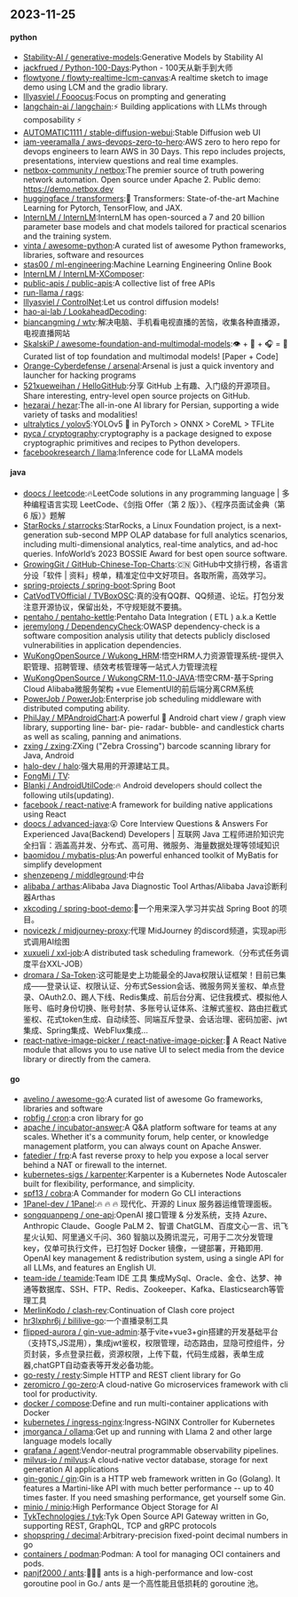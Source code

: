 ## 2023-11-25

#### python
* [Stability-AI / generative-models](https://github.com/Stability-AI/generative-models):Generative Models by Stability AI
* [jackfrued / Python-100-Days](https://github.com/jackfrued/Python-100-Days):Python - 100天从新手到大师
* [flowtyone / flowty-realtime-lcm-canvas](https://github.com/flowtyone/flowty-realtime-lcm-canvas):A realtime sketch to image demo using LCM and the gradio library.
* [lllyasviel / Fooocus](https://github.com/lllyasviel/Fooocus):Focus on prompting and generating
* [langchain-ai / langchain](https://github.com/langchain-ai/langchain):⚡ Building applications with LLMs through composability ⚡
* [AUTOMATIC1111 / stable-diffusion-webui](https://github.com/AUTOMATIC1111/stable-diffusion-webui):Stable Diffusion web UI
* [iam-veeramalla / aws-devops-zero-to-hero](https://github.com/iam-veeramalla/aws-devops-zero-to-hero):AWS zero to hero repo for devops engineers to learn AWS in 30 Days. This repo includes projects, presentations, interview questions and real time examples.
* [netbox-community / netbox](https://github.com/netbox-community/netbox):The premier source of truth powering network automation. Open source under Apache 2. Public demo: https://demo.netbox.dev
* [huggingface / transformers](https://github.com/huggingface/transformers):🤗 Transformers: State-of-the-art Machine Learning for Pytorch, TensorFlow, and JAX.
* [InternLM / InternLM](https://github.com/InternLM/InternLM):InternLM has open-sourced a 7 and 20 billion parameter base models and chat models tailored for practical scenarios and the training system.
* [vinta / awesome-python](https://github.com/vinta/awesome-python):A curated list of awesome Python frameworks, libraries, software and resources
* [stas00 / ml-engineering](https://github.com/stas00/ml-engineering):Machine Learning Engineering Online Book
* [InternLM / InternLM-XComposer](https://github.com/InternLM/InternLM-XComposer):
* [public-apis / public-apis](https://github.com/public-apis/public-apis):A collective list of free APIs
* [run-llama / rags](https://github.com/run-llama/rags):
* [lllyasviel / ControlNet](https://github.com/lllyasviel/ControlNet):Let us control diffusion models!
* [hao-ai-lab / LookaheadDecoding](https://github.com/hao-ai-lab/LookaheadDecoding):
* [biancangming / wtv](https://github.com/biancangming/wtv):解决电脑、手机看电视直播的苦恼，收集各种直播源，电视直播网站
* [SkalskiP / awesome-foundation-and-multimodal-models](https://github.com/SkalskiP/awesome-foundation-and-multimodal-models):👁️ + 💬 + 🎧 = 🤖 Curated list of top foundation and multimodal models! [Paper + Code]
* [Orange-Cyberdefense / arsenal](https://github.com/Orange-Cyberdefense/arsenal):Arsenal is just a quick inventory and launcher for hacking programs
* [521xueweihan / HelloGitHub](https://github.com/521xueweihan/HelloGitHub):分享 GitHub 上有趣、入门级的开源项目。Share interesting, entry-level open source projects on GitHub.
* [hezarai / hezar](https://github.com/hezarai/hezar):The all-in-one AI library for Persian, supporting a wide variety of tasks and modalities!
* [ultralytics / yolov5](https://github.com/ultralytics/yolov5):YOLOv5 🚀 in PyTorch > ONNX > CoreML > TFLite
* [pyca / cryptography](https://github.com/pyca/cryptography):cryptography is a package designed to expose cryptographic primitives and recipes to Python developers.
* [facebookresearch / llama](https://github.com/facebookresearch/llama):Inference code for LLaMA models

#### java
* [doocs / leetcode](https://github.com/doocs/leetcode):🔥LeetCode solutions in any programming language | 多种编程语言实现 LeetCode、《剑指 Offer（第 2 版）》、《程序员面试金典（第 6 版）》题解
* [StarRocks / starrocks](https://github.com/StarRocks/starrocks):StarRocks, a Linux Foundation project, is a next-generation sub-second MPP OLAP database for full analytics scenarios, including multi-dimensional analytics, real-time analytics, and ad-hoc queries. InfoWorld’s 2023 BOSSIE Award for best open source software.
* [GrowingGit / GitHub-Chinese-Top-Charts](https://github.com/GrowingGit/GitHub-Chinese-Top-Charts):🇨🇳 GitHub中文排行榜，各语言分设「软件 | 资料」榜单，精准定位中文好项目。各取所需，高效学习。
* [spring-projects / spring-boot](https://github.com/spring-projects/spring-boot):Spring Boot
* [CatVodTVOfficial / TVBoxOSC](https://github.com/CatVodTVOfficial/TVBoxOSC):真的没有QQ群、QQ频道、论坛。打包分发注意开源协议，保留出处，不守规矩就不要搞。
* [pentaho / pentaho-kettle](https://github.com/pentaho/pentaho-kettle):Pentaho Data Integration ( ETL ) a.k.a Kettle
* [jeremylong / DependencyCheck](https://github.com/jeremylong/DependencyCheck):OWASP dependency-check is a software composition analysis utility that detects publicly disclosed vulnerabilities in application dependencies.
* [WuKongOpenSource / Wukong_HRM](https://github.com/WuKongOpenSource/Wukong_HRM):悟空HRM人力资源管理系统-提供入职管理、招聘管理、绩效考核管理等一站式人力管理流程
* [WuKongOpenSource / WukongCRM-11.0-JAVA](https://github.com/WuKongOpenSource/WukongCRM-11.0-JAVA):悟空CRM-基于Spring Cloud Alibaba微服务架构 +vue ElementUI的前后端分离CRM系统
* [PowerJob / PowerJob](https://github.com/PowerJob/PowerJob):Enterprise job scheduling middleware with distributed computing ability.
* [PhilJay / MPAndroidChart](https://github.com/PhilJay/MPAndroidChart):A powerful 🚀 Android chart view / graph view library, supporting line- bar- pie- radar- bubble- and candlestick charts as well as scaling, panning and animations.
* [zxing / zxing](https://github.com/zxing/zxing):ZXing ("Zebra Crossing") barcode scanning library for Java, Android
* [halo-dev / halo](https://github.com/halo-dev/halo):强大易用的开源建站工具。
* [FongMi / TV](https://github.com/FongMi/TV):
* [Blankj / AndroidUtilCode](https://github.com/Blankj/AndroidUtilCode):🔥 Android developers should collect the following utils(updating).
* [facebook / react-native](https://github.com/facebook/react-native):A framework for building native applications using React
* [doocs / advanced-java](https://github.com/doocs/advanced-java):😮 Core Interview Questions & Answers For Experienced Java(Backend) Developers | 互联网 Java 工程师进阶知识完全扫盲：涵盖高并发、分布式、高可用、微服务、海量数据处理等领域知识
* [baomidou / mybatis-plus](https://github.com/baomidou/mybatis-plus):An powerful enhanced toolkit of MyBatis for simplify development
* [shenzepeng / middleground](https://github.com/shenzepeng/middleground):中台
* [alibaba / arthas](https://github.com/alibaba/arthas):Alibaba Java Diagnostic Tool Arthas/Alibaba Java诊断利器Arthas
* [xkcoding / spring-boot-demo](https://github.com/xkcoding/spring-boot-demo):🚀一个用来深入学习并实战 Spring Boot 的项目。
* [novicezk / midjourney-proxy](https://github.com/novicezk/midjourney-proxy):代理 MidJourney 的discord频道，实现api形式调用AI绘图
* [xuxueli / xxl-job](https://github.com/xuxueli/xxl-job):A distributed task scheduling framework.（分布式任务调度平台XXL-JOB）
* [dromara / Sa-Token](https://github.com/dromara/Sa-Token):这可能是史上功能最全的Java权限认证框架！目前已集成——登录认证、权限认证、分布式Session会话、微服务网关鉴权、单点登录、OAuth2.0、踢人下线、Redis集成、前后台分离、记住我模式、模拟他人账号、临时身份切换、账号封禁、多账号认证体系、注解式鉴权、路由拦截式鉴权、花式token生成、自动续签、同端互斥登录、会话治理、密码加密、jwt集成、Spring集成、WebFlux集成...
* [react-native-image-picker / react-native-image-picker](https://github.com/react-native-image-picker/react-native-image-picker):🌄 A React Native module that allows you to use native UI to select media from the device library or directly from the camera.

#### go
* [avelino / awesome-go](https://github.com/avelino/awesome-go):A curated list of awesome Go frameworks, libraries and software
* [robfig / cron](https://github.com/robfig/cron):a cron library for go
* [apache / incubator-answer](https://github.com/apache/incubator-answer):A Q&A platform software for teams at any scales. Whether it's a community forum, help center, or knowledge management platform, you can always count on Apache Answer.
* [fatedier / frp](https://github.com/fatedier/frp):A fast reverse proxy to help you expose a local server behind a NAT or firewall to the internet.
* [kubernetes-sigs / karpenter](https://github.com/kubernetes-sigs/karpenter):Karpenter is a Kubernetes Node Autoscaler built for flexibility, performance, and simplicity.
* [spf13 / cobra](https://github.com/spf13/cobra):A Commander for modern Go CLI interactions
* [1Panel-dev / 1Panel](https://github.com/1Panel-dev/1Panel):🔥 🔥 🔥 现代化、开源的 Linux 服务器运维管理面板。
* [songquanpeng / one-api](https://github.com/songquanpeng/one-api):OpenAI 接口管理 & 分发系统，支持 Azure、Anthropic Claude、Google PaLM 2、智谱 ChatGLM、百度文心一言、讯飞星火认知、阿里通义千问、360 智脑以及腾讯混元，可用于二次分发管理 key，仅单可执行文件，已打包好 Docker 镜像，一键部署，开箱即用. OpenAI key management & redistribution system, using a single API for all LLMs, and features an English UI.
* [team-ide / teamide](https://github.com/team-ide/teamide):Team IDE 工具 集成MySql、Oracle、金仓、达梦、神通等数据库、SSH、FTP、Redis、Zookeeper、Kafka、Elasticsearch等管理工具
* [MerlinKodo / clash-rev](https://github.com/MerlinKodo/clash-rev):Continuation of Clash core project
* [hr3lxphr6j / bililive-go](https://github.com/hr3lxphr6j/bililive-go):一个直播录制工具
* [flipped-aurora / gin-vue-admin](https://github.com/flipped-aurora/gin-vue-admin):基于vite+vue3+gin搭建的开发基础平台（支持TS,JS混用），集成jwt鉴权，权限管理，动态路由，显隐可控组件，分页封装，多点登录拦截，资源权限，上传下载，代码生成器，表单生成器,chatGPT自动查表等开发必备功能。
* [go-resty / resty](https://github.com/go-resty/resty):Simple HTTP and REST client library for Go
* [zeromicro / go-zero](https://github.com/zeromicro/go-zero):A cloud-native Go microservices framework with cli tool for productivity.
* [docker / compose](https://github.com/docker/compose):Define and run multi-container applications with Docker
* [kubernetes / ingress-nginx](https://github.com/kubernetes/ingress-nginx):Ingress-NGINX Controller for Kubernetes
* [jmorganca / ollama](https://github.com/jmorganca/ollama):Get up and running with Llama 2 and other large language models locally
* [grafana / agent](https://github.com/grafana/agent):Vendor-neutral programmable observability pipelines.
* [milvus-io / milvus](https://github.com/milvus-io/milvus):A cloud-native vector database, storage for next generation AI applications
* [gin-gonic / gin](https://github.com/gin-gonic/gin):Gin is a HTTP web framework written in Go (Golang). It features a Martini-like API with much better performance -- up to 40 times faster. If you need smashing performance, get yourself some Gin.
* [minio / minio](https://github.com/minio/minio):High Performance Object Storage for AI
* [TykTechnologies / tyk](https://github.com/TykTechnologies/tyk):Tyk Open Source API Gateway written in Go, supporting REST, GraphQL, TCP and gRPC protocols
* [shopspring / decimal](https://github.com/shopspring/decimal):Arbitrary-precision fixed-point decimal numbers in go
* [containers / podman](https://github.com/containers/podman):Podman: A tool for managing OCI containers and pods.
* [panjf2000 / ants](https://github.com/panjf2000/ants):🐜🐜🐜 ants is a high-performance and low-cost goroutine pool in Go./ ants 是一个高性能且低损耗的 goroutine 池。
